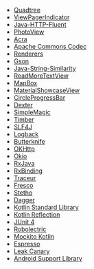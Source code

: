 * [Quadtree][1]
* [ViewPagerIndicator][2]
* [Java-HTTP-Fluent][3]
* [PhotoView][4]
* [Acra][5]
* [Apache Commons Codec][6]
* [Renderers][7]
* [Gson][8]
* [Java-String-Similarity][9]
* [ReadMoreTextView][10]
* [MapBox][11]
* [MaterialShowcaseView][12]
* [CircleProgressBar][13]
* [Dexter][14]
* [SimpleMagic][15]
* [Timber][16]
* [SLF4J][17]
* [Logback][18]
* [Butterknife][19]
* [OKHttp][20]
* [Okio][21]
* [RxJava][22]
* [RxBinding][23]
* [Traceur][24]
* [Fresco][25]
* [Stetho][26]
* [Dagger][27]
* [Kotlin Standard Library][28]
* [Kotlin Reflection][29]
* [JUnit 4][30]
* [Robolectric][31]
* [Mockito Kotlin][32]
* [Espresso][33]
* [Leak Canary][34]
* [Android Support Library][35]

[1]: https://github.com/Quadtree-org/Quadtree
[2]: https://github.com/avianey/Android-ViewPagerIndicator
[3]: https://github.com/yuvipanda/java-http-fluent
[4]: https://github.com/chrisbanes/PhotoView
[5]: https://github.com/ACRA/acra
[6]: https://commons.apache.org/proper/commons-codec/
[7]: https://github.com/pedrovgs/Renderers
[8]: https://github.com/google/gson
[9]: https://github.com/tdebatty/java-string-similarity
[10]: https://github.com/bravoborja/ReadMoreTextView
[11]: https://www.mapbox.com/android-docs/maps/overview/
[12]: https://github.com/deano2390/MaterialShowcaseView
[13]: https://github.com/dinuscxj/CircleProgressBar
[14]: https://github.com/Karumi/Dexter
[15]: https://github.com/j256/simplemagic
[16]: https://github.com/JakeWharton/timber
[17]: https://www.slf4j.org/
[18]: https://github.com/tony19/logback-android
[19]: https://github.com/JakeWharton/butterknife
[20]: https://github.com/square/okhttp
[21]: https://github.com/square/okio
[22]: https://github.com/ReactiveX/RxJava
[23]: https://github.com/JakeWharton/RxBinding
[24]: https://github.com/T-Spoon/Traceur
[25]: https://github.com/facebook/fresco
[26]: https://github.com/facebook/stetho
[27]: https://github.com/google/dagger
[28]: https://mvnrepository.com/artifact/org.jetbrains.kotlin/kotlin-stdlib
[29]: https://mvnrepository.com/artifact/org.jetbrains.kotlin/kotlin-reflect
[30]: https://junit.org/junit4/
[31]: http://robolectric.org/
[32]: https://github.com/nhaarman/mockito-kotlin
[33]: https://developer.android.com/training/testing/espresso/
[34]: https://github.com/square/leakcanary
[35]: https://developer.android.com/topic/libraries/support-library/